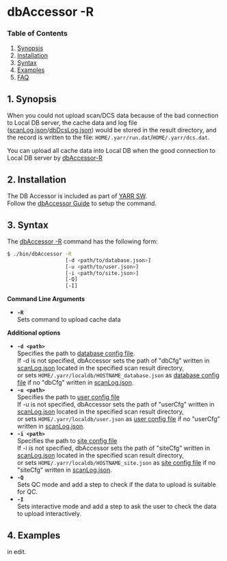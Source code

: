 # dbAccessor -R

### Table of Contents

1. [Synopsis](#1-synopsis)
2. [Installation](#2-installation)
3. [Syntax](#3-syntax)
4. [Examples](#4-examples)
5. [FAQ](#5-faq)

## 1. Synopsis

When you could not upload scan/DCS data because of the bad connection to Local DB server,
the cache data and log file ([scanLog.json](../config/scan-log.md)/[dbDcsLog.json](../config/dcs-log.md)) would be stored in the result directory,
and the record is written to the file: `HOME/.yarr/run.dat`/`HOME/.yarr/dcs.dat`.

You can upload all cache data into Local DB when the good connection to Local DB server by [dbAccessor-R](r.md)

## 2. Installation

The DB Accessor is included as part of [YARR SW](https://yarr.readthedocs.io/en/latest/).<br>
Follow the [dbAccessor Guide](../accessor.md) to setup the command.

## 3. Syntax

The [dbAccessor -R](r.md) command has the following form:

```bash
$ ./bin/dbAccessor -R
                   [-d <path/to/database.json>]
                   [-u <path/to/user.json>]
                   [-i <path/to/site.json>]
                   [-Q]
                   [-I]
```

**Command Line Arguments**

- **``-R``**<br>
Sets command to upload cache data

**Additional options**

- **``-d <path>``**<br>
Specifies the path to [database config file](../config/database.md).<br>
If -d is not specified, dbAccessor sets the path of "dbCfg" written in [scanLog.json](../config/scan-log.md) located in the specified scan result directory,<br>
or sets `HOME/.yarr/localdb/HOSTNAME_database.json` as [database config file](../config/database.md) if no "dbCfg" written in [scanLog.json](../config/scan-log.md).
- **``-u <path>``**<br>
Specifies the path to [user config file](../config/user.md)<br>
If -u is not specified, dbAccessor sets the path of "userCfg" written in [scanLog.json](../config/scan-log.md) located in the specified scan result directory,<br>
or sets `HOME/.yarr/localdb/user.json` as [user config file](../config/user.md) if no "userCfg" written in [scanLog.json](../config/scan-log.md).
- **``-i <path>``**<br>
Specifies the path to [site config file](../config/site.md)<br>
If -i is not specified, dbAccessor sets the path of "siteCfg" written in [scanLog.json](../config/scan-log.md) located in the specified scan result directory,<br>
or sets `HOME/.yarr/localdb/HOSTNAME_site.json` as [site config file](../config/site.md) if no "siteCfg" written in [scanLog.json](../config/scan-log.md).
- **``-Q``**<br>
Sets QC mode and add a step to check if the data to upload is suitable for QC.
- **``-I``**<br>
Sets interactive mode and add a step to ask the user to check the data to upload interactively.

## 4. Examples

in edit.
